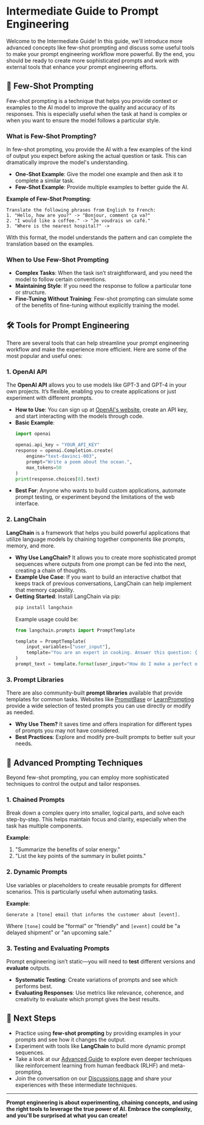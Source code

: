 # Intermediate Guide to Prompt Engineering

Welcome to the Intermediate Guide! In this guide, we'll introduce more advanced concepts like few-shot prompting and discuss some useful tools to make your prompt engineering workflow more powerful. By the end, you should be ready to create more sophisticated prompts and work with external tools that enhance your prompt engineering efforts.

## 🤖 **Few-Shot Prompting**
Few-shot prompting is a technique that helps you provide context or examples to the AI model to improve the quality and accuracy of its responses. This is especially useful when the task at hand is complex or when you want to ensure the model follows a particular style.

### **What is Few-Shot Prompting?**
In few-shot prompting, you provide the AI with a few examples of the kind of output you expect before asking the actual question or task. This can dramatically improve the model's understanding.

- **One-Shot Example**: Give the model one example and then ask it to complete a similar task.
- **Few-Shot Example**: Provide multiple examples to better guide the AI.

**Example of Few-Shot Prompting**:
```
Translate the following phrases from English to French:
1. "Hello, how are you?" -> "Bonjour, comment ça va?"
2. "I would like a coffee." -> "Je voudrais un café."
3. "Where is the nearest hospital?" ->
```
With this format, the model understands the pattern and can complete the translation based on the examples.

### **When to Use Few-Shot Prompting**
- **Complex Tasks**: When the task isn’t straightforward, and you need the model to follow certain conventions.
- **Maintaining Style**: If you need the response to follow a particular tone or structure.
- **Fine-Tuning Without Training**: Few-shot prompting can simulate some of the benefits of fine-tuning without explicitly training the model.

## 🛠 **Tools for Prompt Engineering**
There are several tools that can help streamline your prompt engineering workflow and make the experience more efficient. Here are some of the most popular and useful ones:

### **1. OpenAI API**
The **OpenAI API** allows you to use models like GPT-3 and GPT-4 in your own projects. It’s flexible, enabling you to create applications or just experiment with different prompts.
- **How to Use**: You can sign up at [OpenAI's website](https://beta.openai.com/signup/), create an API key, and start interacting with the models through code.
- **Basic Example**:
  ```python
  import openai

  openai.api_key = "YOUR_API_KEY"
  response = openai.Completion.create(
      engine="text-davinci-003",
      prompt="Write a poem about the ocean.",
      max_tokens=50
  )
  print(response.choices[0].text)
  ```
- **Best For**: Anyone who wants to build custom applications, automate prompt testing, or experiment beyond the limitations of the web interface.

### **2. LangChain**
**LangChain** is a framework that helps you build powerful applications that utilize language models by chaining together components like prompts, memory, and more.
- **Why Use LangChain?** It allows you to create more sophisticated prompt sequences where outputs from one prompt can be fed into the next, creating a chain of thoughts.
- **Example Use Case**: If you want to build an interactive chatbot that keeps track of previous conversations, LangChain can help implement that memory capability.
- **Getting Started**: Install LangChain via pip:
  ```sh
  pip install langchain
  ```
  Example usage could be:
  ```python
  from langchain.prompts import PromptTemplate

  template = PromptTemplate(
      input_variables=["user_input"],
      template="You are an expert in cooking. Answer this question: {user_input}"
  )
  prompt_text = template.format(user_input="How do I make a perfect omelette?")
  ```

### **3. Prompt Libraries**
There are also community-built **prompt libraries** available that provide templates for common tasks. Websites like [PromptBase](https://www.promptbase.com) or [LearnPrompting](https://learnprompting.org) provide a wide selection of tested prompts you can use directly or modify as needed.
- **Why Use Them?** It saves time and offers inspiration for different types of prompts you may not have considered.
- **Best Practices**: Explore and modify pre-built prompts to better suit your needs.

## 📝 **Advanced Prompting Techniques**
Beyond few-shot prompting, you can employ more sophisticated techniques to control the output and tailor responses.

### **1. Chained Prompts**
Break down a complex query into smaller, logical parts, and solve each step-by-step. This helps maintain focus and clarity, especially when the task has multiple components.

**Example**:
1. "Summarize the benefits of solar energy."
2. "List the key points of the summary in bullet points."

### **2. Dynamic Prompts**
Use variables or placeholders to create reusable prompts for different scenarios. This is particularly useful when automating tasks.

**Example**:
```
Generate a [tone] email that informs the customer about [event].
```
Where `[tone]` could be "formal" or "friendly" and `[event]` could be "a delayed shipment" or "an upcoming sale."

### **3. Testing and Evaluating Prompts**
Prompt engineering isn’t static—you will need to **test** different versions and **evaluate** outputs.
- **Systematic Testing**: Create variations of prompts and see which performs best.
- **Evaluating Responses**: Use metrics like relevance, coherence, and creativity to evaluate which prompt gives the best results.

## 🎯 **Next Steps**
- Practice using **few-shot prompting** by providing examples in your prompts and see how it changes the output.
- Experiment with tools like **LangChain** to build more dynamic prompt sequences.
- Take a look at our [Advanced Guide](./advanced.md) to explore even deeper techniques like reinforcement learning from human feedback (RLHF) and meta-prompting.
- Join the conversation on our [Discussions page](https://github.com/your-repo-link/discussions) and share your experiences with these intermediate techniques.

---

**Prompt engineering is about experimenting, chaining concepts, and using the right tools to leverage the true power of AI. Embrace the complexity, and you'll be surprised at what you can create!**

